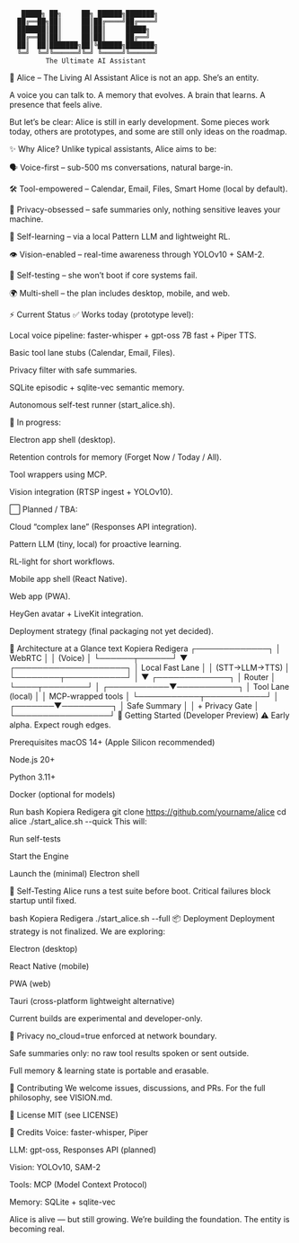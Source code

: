        █████╗ ██╗     ██╗ ██████╗███████╗
      ██╔══██╗██║     ██║██╔════╝██╔════╝
      ███████║██║     ██║██║     █████╗  
      ██╔══██║██║     ██║██║     ██╔══╝  
      ██║  ██║███████╗██║╚██████╗███████╗
      ╚═╝  ╚═╝╚══════╝╚═╝ ╚═════╝╚══════╝
             The Ultimate AI Assistant
🧠 Alice – The Living AI Assistant
Alice is not an app. She’s an entity.

A voice you can talk to.
A memory that evolves.
A brain that learns.
A presence that feels alive.

But let’s be clear: Alice is still in early development.
Some pieces work today, others are prototypes, and some are still only ideas on the roadmap.

✨ Why Alice?
Unlike typical assistants, Alice aims to be:

🗣️ Voice-first – sub-500 ms conversations, natural barge-in.

🛠️ Tool-empowered – Calendar, Email, Files, Smart Home (local by default).

🔐 Privacy-obsessed – safe summaries only, nothing sensitive leaves your machine.

🧠 Self-learning – via a local Pattern LLM and lightweight RL.

👁️ Vision-enabled – real-time awareness through YOLOv10 + SAM-2.

🧪 Self-testing – she won’t boot if core systems fail.

🌍 Multi-shell – the plan includes desktop, mobile, and web.

⚡️ Current Status
✅ Works today (prototype level):

Local voice pipeline: faster-whisper + gpt-oss 7B fast + Piper TTS.

Basic tool lane stubs (Calendar, Email, Files).

Privacy filter with safe summaries.

SQLite episodic + sqlite-vec semantic memory.

Autonomous self-test runner (start_alice.sh).

🚧 In progress:

Electron app shell (desktop).

Retention controls for memory (Forget Now / Today / All).

Tool wrappers using MCP.

Vision integration (RTSP ingest + YOLOv10).

⬜ Planned / TBA:

Cloud “complex lane” (Responses API integration).

Pattern LLM (tiny, local) for proactive learning.

RL-light for short workflows.

Mobile app shell (React Native).

Web app (PWA).

HeyGen avatar + LiveKit integration.

Deployment strategy (final packaging not yet decided).

🧰 Architecture at a Glance
text
Kopiera
Redigera
            ┌─────────────┐
            │   WebRTC    │
            │   (Voice)   │
            └──────┬──────┘
                   ▼
        ┌────────────────────┐
        │ Local Fast Lane    │
        │ (STT→LLM→TTS)      │
        └────────┬───────────┘
                 │
                 ▼
          ┌─────────────┐
          │   Router    │
          └────┬────────┘
               │
   ┌───────────▼───────────┐
   │   Tool Lane (local)   │
   │   MCP-wrapped tools   │
   └───────────┬───────────┘
               │
       ┌───────▼─────────┐
       │  Safe Summary   │
       │  + Privacy Gate │
       └─────────────────┘
🚀 Getting Started (Developer Preview)
⚠️ Early alpha. Expect rough edges.

Prerequisites
macOS 14+ (Apple Silicon recommended)

Node.js 20+

Python 3.11+

Docker (optional for models)

Run
bash
Kopiera
Redigera
git clone https://github.com/yourname/alice
cd alice
./start_alice.sh --quick
This will:

Run self-tests

Start the Engine

Launch the (minimal) Electron shell

🧪 Self-Testing
Alice runs a test suite before boot.
Critical failures block startup until fixed.

bash
Kopiera
Redigera
./start_alice.sh --full
📦 Deployment
Deployment strategy is not finalized.
We are exploring:

Electron (desktop)

React Native (mobile)

PWA (web)

Tauri (cross-platform lightweight alternative)

Current builds are experimental and developer-only.

🔐 Privacy
no_cloud=true enforced at network boundary.

Safe summaries only: no raw tool results spoken or sent outside.

Full memory & learning state is portable and erasable.

🤝 Contributing
We welcome issues, discussions, and PRs.
For the full philosophy, see VISION.md.

📜 License
MIT (see LICENSE)

💬 Credits
Voice: faster-whisper, Piper

LLM: gpt-oss, Responses API (planned)

Vision: YOLOv10, SAM-2

Tools: MCP (Model Context Protocol)

Memory: SQLite + sqlite-vec

Alice is alive — but still growing.
We’re building the foundation.
The entity is becoming real.